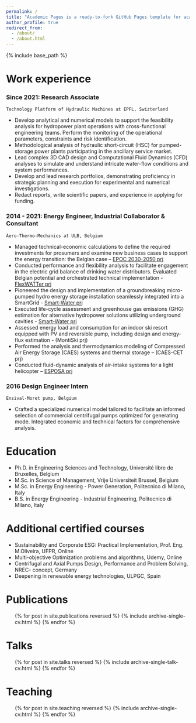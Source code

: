 ```yaml
---
permalink: /
title: "Academic Pages is a ready-to-fork GitHub Pages template for academic personal websites"
author_profile: true
redirect_from: 
  - /about/
  - /about.html
---
```

{% include base_path %}

Work experience
======
### Since 2021: **Research Associate** 
`Technology Platform of Hydraulic Machines at EPFL, Swizterland`
  * Develop analytical and numerical models to support the feasibility analysis for hydropower plant operations with cross-functional engineering teams. Perform the monitoring of the operational parameters, constraints and risk identification.
  * Methodological analysis of hydraulic short-circuit (HSC) for pumped-storage power plants participating in the ancillary service market.
  * Lead complex 3D CAD design and Computational Fluid Dynamics (CFD) analyses to simulate and understand intricate water-flow conditions and system performances. 
  * Develop and lead research portfolios, demonstrating proficiency in strategic planning and execution for experimental and numerical investigations.
  * Redact reports, write scientific papers, and experience in applying for funding.


### 2014 - 2021: **Energy Engineer, Industrial Collaborator & Consultant**
`Aero-Thermo-Mechanics at ULB, Belgium`
  * Managed technical-economic calculations to define the required investments for prosumers and examine new business cases to support the energy transition: the Belgian case – [EPOC 2030-2050 prj](https://www.epocbelgium.be/en)
  * Conducted performance and flexibility analysis to facilitate engagement in the electric grid balance of drinking water distributors. Evaluated Belgian potential and orchestrated technical implementation - [FlexWATTer prj](https://www.uee.uliege.be/cms/c_6038805/fr/flexwatter)  
  * Pioneered the design and implementation of a groundbreaking micro-pumped hydro energy storage installation seamlessly integrated into a SmartGrid - [Smart-Water prj](https://www.multitel.eu/projects/smartwater/)
  * Executed life-cycle assessment and greenhouse gas emissions (GHG) estimation for alternative hydropower solutions utilizing underground cavities - [Smart-Water prj](https://www.multitel.eu/projects/smartwater/)
  * Assessed energy load and consumption for an indoor ski resort equipped with PV and reversible pump, including design and energy-flux estimation - (MontiSki prj) 
  * Performed the analysis and thermodynamics modeling of Compressed Air Energy Storage (CAES) systems and thermal storage – (CAES-CET prj)
  * Conducted fluid-dynamic analysis of air-intake systems for a light helicopter – [ESPOSA prj](http://www.esposa-project.eu)
  
### 2016 **Design Engineer Intern**
`Ensival-Moret pump, Belgium`
  * Crafted a specialized numerical model tailored to facilitate an informed selection of commercial centrifugal pumps optimized for generating mode. Integrated economic and technical factors for comprehensive analysis.
  
Education
======
* Ph.D. in Engineering Sciences and Technology, Université libre de Bruxelles, Belgium
* M.Sc. in Science of Management, Vrije Universiteit Brussel, Belgium
* M.Sc. in Energy Engineering - Power Generation, Politecnico di Milano, Italy
* B.S. in Energy Engineering - Industrial Engineering, Politecnico di Milano, Italy

Additional certified courses
======
* Sustainability and Corporate ESG: Practical Implementation, Prof. Eng. M.Oliveira, UFPR, Online
* Multi-objective Optimization problems and algorithms, Udemy, Online
* Centrifugal and Axial Pumps Design, Performance and Problem Solving, NREC- concept, Germany
* Deepening in renewable energy technologies, ULPGC, Spain 


Publications
======
  <ul>{% for post in site.publications reversed %}
    {% include archive-single-cv.html %}
  {% endfor %}</ul>
  
Talks
======
  <ul>{% for post in site.talks reversed %}
    {% include archive-single-talk-cv.html  %}
  {% endfor %}</ul>
  
Teaching
======
  <ul>{% for post in site.teaching reversed %}
    {% include archive-single-cv.html %}
  {% endfor %}</ul>
  

